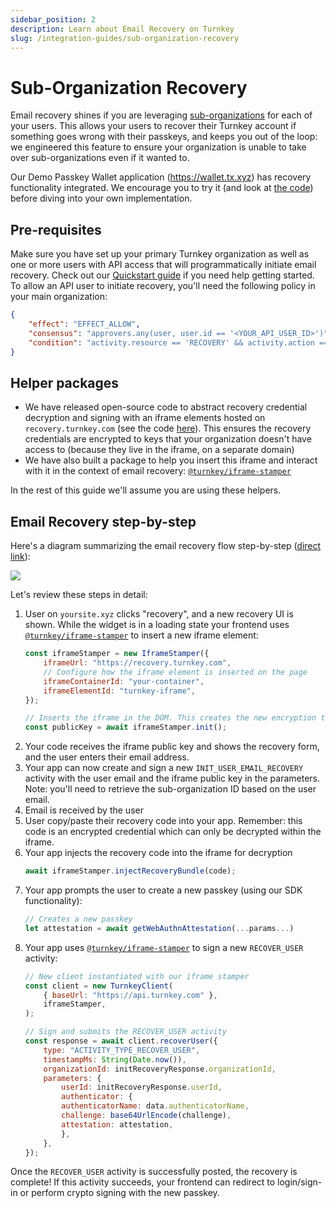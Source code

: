 ```yaml
---
sidebar_position: 2
description: Learn about Email Recovery on Turnkey
slug: /integration-guides/sub-organization-recovery
---
```

# Sub-Organization Recovery

Email recovery shines if you are leveraging [sub-organizations](../getting-started/sub-organizations.md) for each of your users. This allows your users to recover their Turnkey account if something goes wrong with their passkeys, and keeps you out of the loop: we engineered this feature to ensure your organization is unable to take over sub-organizations even if it wanted to.

Our Demo Passkey Wallet application (https://wallet.tx.xyz) has recovery functionality integrated. We encourage you to try it (and look at [the code](https://github.com/tkhq/demo-passkey-wallet)) before diving into your own implementation.

## Pre-requisites

Make sure you have set up your primary Turnkey organization as well as one or more users with API access that will programmatically initiate email recovery. Check out our [Quickstart guide](../getting-started/quickstart.md) if you need help getting started. To allow an API user to initiate recovery, you'll need the following policy in your main organization:
```json JSON
{ 
    "effect": "EFFECT_ALLOW",
    "consensus": "approvers.any(user, user.id == '<YOUR_API_USER_ID>')",
    "condition": "activity.resource == 'RECOVERY' && activity.action == 'CREATE'"
}
```

## Helper packages

* We have released open-source code to abstract recovery credential decryption and signing with an iframe elements hosted on `recovery.turnkey.com` (see the code [here](https://github.com/tkhq/frames)). This ensures the recovery credentials are encrypted to keys that your organization doesn't have access to (because they live in the iframe, on a separate domain)
* We have also built a package to help you insert this iframe and interact with it in the context of email recovery: [`@turnkey/iframe-stamper`](https://www.npmjs.com/package/@turnkey/iframe-stamper)

In the rest of this guide we'll assume you are using these helpers.

## Email Recovery step-by-step

Here's a diagram summarizing the email recovery flow step-by-step ([direct link](/img/email_recovery_steps.png)):

<img src="/img/email_recovery_steps.png" />

Let's review these steps in detail:

1. User on `yoursite.xyz` clicks "recovery", and a new recovery UI is shown. While the widget is in a loading state your frontend uses [`@turnkey/iframe-stamper`](https://www.npmjs.com/package/@turnkey/iframe-stamper) to insert a new iframe element:
    ```js
    const iframeStamper = new IframeStamper({
        iframeUrl: "https://recovery.turnkey.com",
        // Configure how the iframe element is inserted on the page
        iframeContainerId: "your-container",
        iframeElementId: "turnkey-iframe",
    });

    // Inserts the iframe in the DOM. This creates the new encryption target key
    const publicKey = await iframeStamper.init();
    ```
2. Your code receives the iframe public key and shows the recovery form, and the user enters their email address.
3. Your app can now create and sign a new `INIT_USER_EMAIL_RECOVERY` activity with the user email and the iframe public key in the parameters. Note: you'll need to retrieve the sub-organization ID based on the user email.
4. Email is received by the user
5. User copy/paste their recovery code into your app. Remember: this code is an encrypted credential which can only be decrypted within the iframe.
6. Your app injects the recovery code into the iframe for decryption
    ```js
    await iframeStamper.injectRecoveryBundle(code);
    ```
7. Your app prompts the user to create a new passkey (using our SDK functionality):
    ```js
    // Creates a new passkey
    let attestation = await getWebAuthnAttestation(...params...)
    ```
8. Your app uses [`@turnkey/iframe-stamper`](https://www.npmjs.com/package/@turnkey/iframe-stamper) to sign a new `RECOVER_USER` activity:
    ```js
    // New client instantiated with our iframe stamper
    const client = new TurnkeyClient(
        { baseUrl: "https://api.turnkey.com" },
        iframeStamper,
    );

    // Sign and submits the RECOVER_USER activity
    const response = await client.recoverUser({
        type: "ACTIVITY_TYPE_RECOVER_USER",
        timestampMs: String(Date.now()),
        organizationId: initRecoveryResponse.organizationId,
        parameters: {
            userId: initRecoveryResponse.userId,
            authenticator: {
            authenticatorName: data.authenticatorName,
            challenge: base64UrlEncode(challenge),
            attestation: attestation,
            },
        },
    });
    ```

Once the `RECOVER_USER` activity is successfully posted, the recovery is complete! If this activity succeeds, your frontend can redirect to login/sign-in or perform crypto signing with the new passkey.
